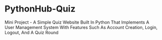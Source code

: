 # PythonHub-Quiz
Mini Project - A Simple Quiz Website Built In Python That Implements A User Management System With Features Such As Account Creation, Login, Logout, And A Quiz Round
